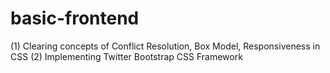 # basic-frontend

(1) Clearing concepts of Conflict Resolution, Box Model, Responsiveness in CSS
(2) Implementing Twitter Bootstrap CSS Framework
